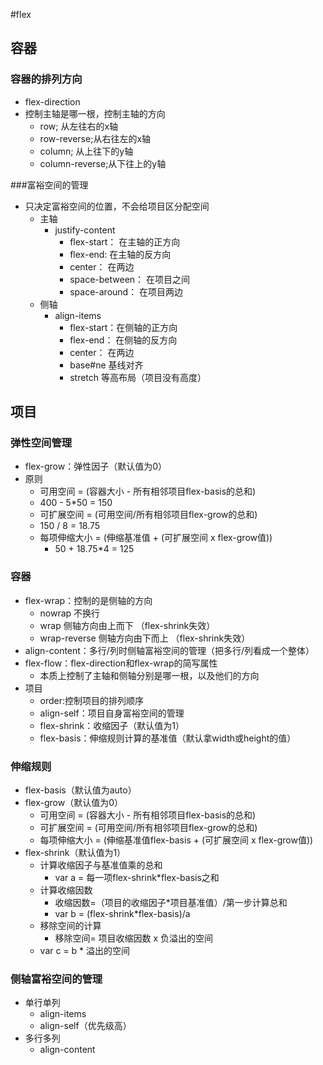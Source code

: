 #flex
##	容器
###	容器的排列方向
+	flex-direction
+	控制主轴是哪一根，控制主轴的方向
	-	row;		从左往右的x轴	
	-	row-reverse;从右往左的x轴
	-	column;		从上往下的y轴
	-	column-reverse;从下往上的y轴
	
###富裕空间的管理
+	只决定富裕空间的位置，不会给项目区分配空间
	-	主轴
		+	justify-content
			-	flex-start：		在主轴的正方向
			-	flex-end:		在主轴的反方向
			-	center：			在两边
			-	space-between：	在项目之间
			-	space-around：  在项目两边			
	-	侧轴
		+	align-items
			-	flex-start：在侧轴的正方向
			-	flex-end：    在侧轴的反方向
			-	center：		在两边
			-	base#ne    基线对齐
			-	stretch		等高布局（项目没有高度）

##	项目
###	弹性空间管理
+	flex-grow：弹性因子（默认值为0）
+	原则
	-	可用空间 = (容器大小 - 所有相邻项目flex-basis的总和)
	   +	400 - 5*50 = 150
	-	可扩展空间 = (可用空间/所有相邻项目flex-grow的总和)
	   +	150 / 8 = 18.75
	-	每项伸缩大小 = (伸缩基准值 + (可扩展空间 x flex-grow值))
		+	50 + 18.75*4 = 125
					
				
###	容器
+	flex-wrap：控制的是侧轴的方向
	-	nowrap 不换行
	-	wrap   侧轴方向由上而下 			（flex-shrink失效）
	-	wrap-reverse 侧轴方向由下而上 	（flex-shrink失效）
+	align-content：多行/列时侧轴富裕空间的管理（把多行/列看成一个整体）
+	flex-flow：flex-direction和flex-wrap的简写属性
	-	本质上控制了主轴和侧轴分别是哪一根，以及他们的方向
+	项目
	-	order:控制项目的排列顺序
	-	align-self：项目自身富裕空间的管理
	-	flex-shrink：收缩因子（默认值为1）
	-	flex-basis：伸缩规则计算的基准值（默认拿width或height的值）
	
###	伸缩规则
+	flex-basis（默认值为auto）
+	flex-grow（默认值为0）
	-	可用空间 = (容器大小 - 所有相邻项目flex-basis的总和)
	-	可扩展空间 = (可用空间/所有相邻项目flex-grow的总和)
	-	每项伸缩大小 = (伸缩基准值flex-basis + (可扩展空间 x flex-grow值))
+	flex-shrink（默认值为1）
	-	计算收缩因子与基准值乘的总和  
		+	var a = 每一项flex-shrink*flex-basis之和
	-	计算收缩因数
		+	收缩因数=（项目的收缩因子*项目基准值）/第一步计算总和   
		+	var b =  (flex-shrink*flex-basis)/a
	-	移除空间的计算
		+	移除空间= 项目收缩因数 x 负溢出的空间 
	   +	var c =    b * 溢出的空间      
	
###	侧轴富裕空间的管理
+	单行单列
	-	align-items
	-	align-self（优先级高）
+	多行多列
	-	align-content		